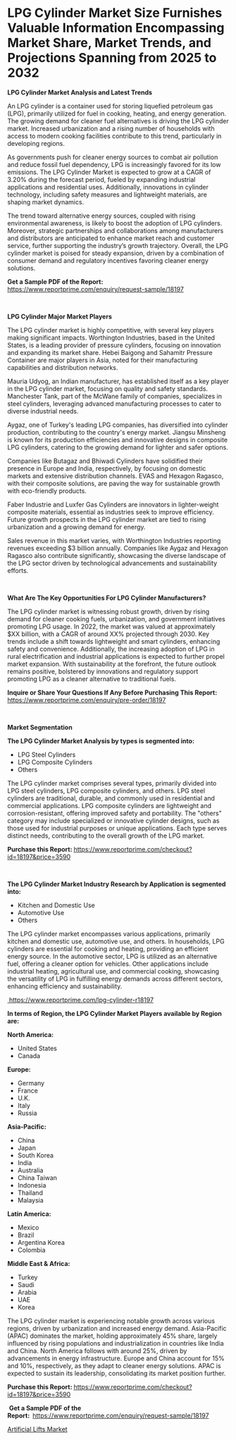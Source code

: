 <p><h1>LPG Cylinder Market Size Furnishes Valuable Information Encompassing Market Share, Market Trends, and Projections Spanning from 2025 to 2032</h1></p><p><strong>LPG Cylinder Market Analysis and Latest Trends</strong></p>
<p><p>An LPG cylinder is a container used for storing liquefied petroleum gas (LPG), primarily utilized for fuel in cooking, heating, and energy generation. The growing demand for cleaner fuel alternatives is driving the LPG cylinder market. Increased urbanization and a rising number of households with access to modern cooking facilities contribute to this trend, particularly in developing regions.</p><p>As governments push for cleaner energy sources to combat air pollution and reduce fossil fuel dependency, LPG is increasingly favored for its low emissions. The LPG Cylinder Market is expected to grow at a CAGR of 3.20% during the forecast period, fueled by expanding industrial applications and residential uses. Additionally, innovations in cylinder technology, including safety measures and lightweight materials, are shaping market dynamics.</p><p>The trend toward alternative energy sources, coupled with rising environmental awareness, is likely to boost the adoption of LPG cylinders. Moreover, strategic partnerships and collaborations among manufacturers and distributors are anticipated to enhance market reach and customer service, further supporting the industry’s growth trajectory. Overall, the LPG cylinder market is poised for steady expansion, driven by a combination of consumer demand and regulatory incentives favoring cleaner energy solutions.</p></p>
<p><strong>Get a Sample PDF of the Report:&nbsp;</strong> <a href="https://www.reportprime.com/enquiry/request-sample/18197?utm_campaign=3364&utm_medium=2&utm_source=Github&utm_content=ia&utm_term=19032025&utm_id=lpg-cylinder">https://www.reportprime.com/enquiry/request-sample/18197</a></p>
<p>&nbsp;</p>
<p><strong>LPG Cylinder Major Market Players</strong></p>
<p><p>The LPG cylinder market is highly competitive, with several key players making significant impacts. Worthington Industries, based in the United States, is a leading provider of pressure cylinders, focusing on innovation and expanding its market share. Hebei Baigong and Sahamitr Pressure Container are major players in Asia, noted for their manufacturing capabilities and distribution networks.</p><p>Mauria Udyog, an Indian manufacturer, has established itself as a key player in the LPG cylinder market, focusing on quality and safety standards. Manchester Tank, part of the McWane family of companies, specializes in steel cylinders, leveraging advanced manufacturing processes to cater to diverse industrial needs.</p><p>Aygaz, one of Turkey's leading LPG companies, has diversified into cylinder production, contributing to the country's energy market. Jiangsu Minsheng is known for its production efficiencies and innovative designs in composite LPG cylinders, catering to the growing demand for lighter and safer options.</p><p>Companies like Butagaz and Bhiwadi Cylinders have solidified their presence in Europe and India, respectively, by focusing on domestic markets and extensive distribution channels. EVAS and Hexagon Ragasco, with their composite solutions, are paving the way for sustainable growth with eco-friendly products.</p><p>Faber Industrie and Luxfer Gas Cylinders are innovators in lighter-weight composite materials, essential as industries seek to improve efficiency. Future growth prospects in the LPG cylinder market are tied to rising urbanization and a growing demand for energy.</p><p>Sales revenue in this market varies, with Worthington Industries reporting revenues exceeding $3 billion annually. Companies like Aygaz and Hexagon Ragasco also contribute significantly, showcasing the diverse landscape of the LPG sector driven by technological advancements and sustainability efforts.</p></p>
<p>&nbsp;</p>
<p><strong>What Are The Key Opportunities For LPG Cylinder Manufacturers?</strong></p>
<p><p>The LPG cylinder market is witnessing robust growth, driven by rising demand for cleaner cooking fuels, urbanization, and government initiatives promoting LPG usage. In 2022, the market was valued at approximately $XX billion, with a CAGR of around XX% projected through 2030. Key trends include a shift towards lightweight and smart cylinders, enhancing safety and convenience. Additionally, the increasing adoption of LPG in rural electrification and industrial applications is expected to further propel market expansion. With sustainability at the forefront, the future outlook remains positive, bolstered by innovations and regulatory support promoting LPG as a cleaner alternative to traditional fuels.</p></p>
<p><strong>Inquire or Share Your Questions If Any Before Purchasing This Report:</strong> <a href="https://www.reportprime.com/enquiry/pre-order/18197?utm_campaign=3364&utm_medium=2&utm_source=Github&utm_content=ia&utm_term=19032025&utm_id=lpg-cylinder">https://www.reportprime.com/enquiry/pre-order/18197</a></p>
<p>&nbsp;</p>
<p><strong>Market Segmentation</strong></p>
<p><strong>The LPG Cylinder Market Analysis by types is segmented into:</strong></p>
<p><ul><li>LPG Steel Cylinders</li><li>LPG Composite Cylinders</li><li>Others</li></ul></p>
<p><p>The LPG cylinder market comprises several types, primarily divided into LPG steel cylinders, LPG composite cylinders, and others. LPG steel cylinders are traditional, durable, and commonly used in residential and commercial applications. LPG composite cylinders are lightweight and corrosion-resistant, offering improved safety and portability. The "others" category may include specialized or innovative cylinder designs, such as those used for industrial purposes or unique applications. Each type serves distinct needs, contributing to the overall growth of the LPG market.</p></p>
<p><strong>Purchase this Report:&nbsp;</strong><a href="https://www.reportprime.com/checkout?id=18197&price=3590&utm_campaign=3364&utm_medium=2&utm_source=Github&utm_content=ia&utm_term=19032025&utm_id=lpg-cylinder">https://www.reportprime.com/checkout?id=18197&price=3590</a></p>
<p>&nbsp;</p>
<p><strong>The LPG Cylinder Market Industry Research by Application is segmented into:</strong></p>
<p><ul><li>Kitchen and Domestic Use</li><li>Automotive Use</li><li>Others</li></ul></p>
<p><p>The LPG cylinder market encompasses various applications, primarily kitchen and domestic use, automotive use, and others. In households, LPG cylinders are essential for cooking and heating, providing an efficient energy source. In the automotive sector, LPG is utilized as an alternative fuel, offering a cleaner option for vehicles. Other applications include industrial heating, agricultural use, and commercial cooking, showcasing the versatility of LPG in fulfilling energy demands across different sectors, enhancing efficiency and sustainability.</p></p>
<p><a href="https://www.reportprime.com/lpg-cylinder-r18197?utm_campaign=3364&utm_medium=2&utm_source=Github&utm_content=ia&utm_term=19032025&utm_id=lpg-cylinder">&nbsp;https://www.reportprime.com/lpg-cylinder-r18197</a></p>
<p><strong>In terms of Region, the LPG Cylinder Market Players available by Region are:</strong></p>
<p>
    <p> <strong> North America: </strong>
        <ul>
            <li>United States</li>
            <li>Canada</li>
        </ul>
        </p> 
    <p> <strong> Europe: </strong>
        <ul>
            <li>Germany</li>
            <li>France</li>
            <li>U.K.</li>
            <li>Italy</li>
            <li>Russia</li>
        </ul>
        </p> 
    <p> <strong> Asia-Pacific: </strong>
        <ul>
            <li>China</li>
            <li>Japan</li>
            <li>South Korea</li>
            <li>India</li>
            <li>Australia</li>
            <li>China Taiwan</li>
            <li>Indonesia</li>
            <li>Thailand</li>
            <li>Malaysia</li>
        </ul>
        </p> 
    <p> <strong> Latin America: </strong>
        <ul>
            <li>Mexico</li>
            <li>Brazil</li>
            <li>Argentina Korea</li>
            <li>Colombia</li>
        </ul>
        </p> 
    <p> <strong> Middle East & Africa: </strong>
        <ul>
            <li>Turkey</li>
            <li>Saudi</li>
            <li>Arabia</li>
            <li>UAE</li>
            <li>Korea</li>
        </ul>
    </p>
    </p>
<p><p>The LPG cylinder market is experiencing notable growth across various regions, driven by urbanization and increased energy demand. Asia-Pacific (APAC) dominates the market, holding approximately 45% share, largely influenced by rising populations and industrialization in countries like India and China. North America follows with around 25%, driven by advancements in energy infrastructure. Europe and China account for 15% and 10%, respectively, as they adapt to cleaner energy solutions. APAC is expected to sustain its leadership, consolidating its market position further.</p></p>
<p><strong>Purchase this Report: </strong><a href="https://www.reportprime.com/checkout?id=18197&price=3590&utm_campaign=3364&utm_medium=2&utm_source=Github&utm_content=ia&utm_term=19032025&utm_id=lpg-cylinder">https://www.reportprime.com/checkout?id=18197&price=3590</a></p>
<p>&nbsp;<strong>Get a Sample PDF of the Report:&nbsp;&nbsp;</strong><a href="https://www.reportprime.com/enquiry/request-sample/18197?utm_campaign=3364&utm_medium=2&utm_source=Github&utm_content=ia&utm_term=19032025&utm_id=lpg-cylinder">https://www.reportprime.com/enquiry/request-sample/18197</a></p>
<p><strong></strong></p>
<p><p><a href="https://github.com/huelarnzeba29/Market-Research-Report-List-1/blob/main/artificial-lifts-market.md?utm_campaign=3364&utm_medium=2&utm_source=Github&utm_content=ia&utm_term=19032025&utm_id=lpg-cylinder">Artificial Lifts Market</a></p></p>